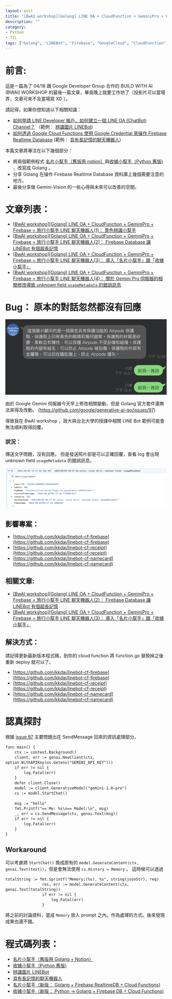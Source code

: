 ```yaml
---
layout: post
title: "[BwAI workshop][Golang] LINE OA + CloudFunction + GeminiPro + Firebase = 旅行小幫手 LINE 聊天機器人(4)： 關於 Gemini Pro 伺服器的相關修改導致 unknown field usageMetadata 的錯誤訊息" 
description: ""
category: 
- Python 
- TIL
tags: ["Golang", "LINEBot", "Firebase", "GoogleCloud", "CloudFunction"]
---
```




# 前言:

這是一篇為了 04/18 跟 Google Developer Group 合作的 BUILD WITH AI (BWAI) WORKSHOP 的最後一篇文章，畢竟晚上就要工作坊了（投影片可以當場弄，文章可來不及當場寫 XD ）。

請記得，如果你想知道以下相關知識：

- [如何申請 LINE Developer 帳戶，如何建立一個 LINE OA (ChatBot) Channel？](https://www.evanlin.com/linebot-cloudfunc-firebase-gemini-workshop/) （範例： [辨識圖片 LINEBot](https://github.com/kkdai/linebot-cloudfunc-gemini-go))
- [如何透過 Google Cloud Functions 使用 Google Credential 來操作 Firebase Realtime Database](https://www.evanlin.com/linebot-cloudfunc-firebase-gemini-workshop2/) (範例： [具有長記憶的聊天機器人](https://github.com/kkdai/linebot-cf-firebase))

本篇文章將專注在以下幾個部分：

- 將兩個範例程式 [名片小幫手（舊版用 notion）](https://github.com/kkdai/linebot-smart-namecard)與[收據小幫手（Python 舊版)](https://github.com/kkdai/linebot-receipt-gemini) ，改寫成 Golang 。
- 分享 Golang 在操作 Firebase Realtime Database 資料庫上幾個需要注意的地方。
- 最後分享做 Gemini-Vision 的一些心得與未來可以改善的空間。



# 文章列表：

-  [[BwAI workshop][Golang] LINE OA + CloudFunction + GeminiPro + Firebase = 旅行小幫手 LINE 聊天機器人(1)： 景色辨識小幫手](https://www.evanlin.com/linebot-cloudfunc-firebase-gemini-workshop/)
-  [[BwAI workshop][Golang] LINE OA + CloudFunction + GeminiPro + Firebase = 旅行小幫手 LINE 聊天機器人(2)： Firebase Database 讓 LINEBot 有個超長記憶](https://www.evanlin.com/linebot-cloudfunc-firebase-gemini-workshop2/)
-  [[BwAI workshop][Golang] LINE OA + CloudFunction + GeminiPro + Firebase = 旅行小幫手 LINE 聊天機器人(3)： 導入「名片小幫手」跟「收據小幫手」](https://www.evanlin.com/linebot-cloudfunc-firebase-gemini-workshop3/)
-  [[BwAI workshop][Golang] LINE OA + CloudFunction + GeminiPro + Firebase = 旅行小幫手 LINE 聊天機器人(4)： 關於 Gemini Pro 伺服器的相關修改導致 unknown field `usageMetadata` 的錯誤訊息](https://www.evanlin.com/linebot-cloudfunc-firebase-gemini-workshop4/)



# Bug： 原本的對話忽然都沒有回應

![image-20240503212535596](../images/2022/image-20240503212535596.png)

由於 Google Gemini 伺服器今天早上修改相關變動，但是 Golang 官方套件還無法來得及改動。 
(https://github.com/google/generative-ai-go/issues/97)

導致我在 BwAI workshop ，政大與台北大學的授課中相關 LINE Bot 範例可能會無法順利取得回覆。

### 狀況：

傳送文字問題，沒有回應。 但是發送照片卻是可以正確回覆，查看 log 會出現  unknown field `usageMetadata` 的錯誤訊息。

![image-20240503213025527](../images/2022/image-20240503213025527.png)



## 影響專案：

- [https://github.com/kkdai/linebot-cf-firebase](https://github.com/kkdai/linebot-cf-firebase)
- [https://github.com/kkdai/linebot-cf-receipt](https://github.com/kkdai/linebot-cf-receipt)
- [https://github.com/kkdai/linebot-cf-namecard](https://github.com/kkdai/linebot-cf-namecard)



## 相關文章:

-  [[BwAI workshop][Golang] LINE OA + CloudFunction + GeminiPro + Firebase = 旅行小幫手 LINE 聊天機器人(2)： Firebase Database 讓 LINEBot 有個超長記憶](https://www.evanlin.com/linebot-cloudfunc-firebase-gemini-workshop2/)
-  [[BwAI workshop][Golang] LINE OA + CloudFunction + GeminiPro + Firebase = 旅行小幫手 LINE 聊天機器人(3)： 導入「名片小幫手」跟「收據小幫手」](https://www.evanlin.com/linebot-cloudfunc-firebase-gemini-workshop3/)



## 解決方式：

請記得更新最新版本程式碼，到你的 cloud function 將 function.go 替換掉之後重新 deploy 就可以了。

- [https://github.com/kkdai/linebot-cf-firebase](https://github.com/kkdai/linebot-cf-firebase)
- [https://github.com/kkdai/linebot-cf-receipt](https://github.com/kkdai/linebot-cf-receipt)
- [https://github.com/kkdai/linebot-cf-namecard](https://github.com/kkdai/linebot-cf-namecard)



# 認真探討

根據 [issue 97](https://github.com/google/generative-ai-go/issues/97) 主要問題出在 SendMessage 回來的資訊處理部分。

```
func main() {
	ctx := context.Background()
	client, err := genai.NewClient(ctx, option.WithAPIKey(os.Getenv("GEMINI_API_KEY")))
	if err != nil {
		log.Fatal(err)
	}
	defer client.Close()
	model := client.GenerativeModel("gemini-1.0-pro")
	cs := model.StartChat()

	msg := "hello"
	fmt.Printf("== Me: %s\n== Model:\n", msg)
	_, err = cs.SendMessage(ctx, genai.Text(msg))
	if err != nil {
		log.Fatal(err)
	}
}
```

## Workaround

可以考慮將 `StartChat()` 換成原有的 `model.GenerateContent(ctx, genai.Text(text))`，但是會無法使用 `cs.History = Memory` 。 這時候可以透過

```
totalString := fmt.Sprintf("Memory:(%s), %s", string(jsonStr), req)
				res, err := model.GenerateContent(ctx, genai.Text(totalString))
				if err != nil {
					log.Fatal(err)
				}
```

將之前的討論資料，當成 `Memory` 放入 prompt 之內。作為處理的方式。後來發現成果也還不錯。

# 程式碼列表：

- [名片小幫手（舊版用 Golang + Notion）](https://github.com/kkdai/linebot-smart-namecard)
- [收據小幫手（Python 舊版)](https://github.com/kkdai/linebot-receipt-gemini) 
- [辨識圖片 LINEBot](https://github.com/kkdai/linebot-cloudfunc-gemini-go)
- [具有長記憶的聊天機器人](https://github.com/kkdai/linebot-cf-firebase)
- [名片小幫手（新版： Golang + Firebase RealtimeDB + Cloud Functions)](https://github.com/kkdai/linebot-cf-namecard)
- [收據小幫手（新版： Python -> Golang + Firebase DB + Cloud Functions)](https://github.com/kkdai/linebot-cf-receipt)


